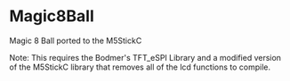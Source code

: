 # Magic8Ball
Magic 8 Ball ported to the M5StickC

Note: This requires the Bodmer's TFT_eSPI Library and a modified version of the M5StickC library that removes all of the lcd functions to compile.

